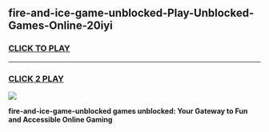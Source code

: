 
## fire-and-ice-game-unblocked-Play-Unblocked-Games-Online-20iyi
<h3>
<a href="https://premium76.site?title=fire-and-ice-game-unblocked&ref=25A">CLICK TO PLAY</a></h3>
<hr>

<h3>
<a href="https://premium76.site?title=fire-and-ice-game-unblocked&ref=25A">CLICK 2 PLAY</a>
  
</h3>

<a href="https://premium76.site?title=fire-and-ice-game-unblocked&ref=25A"><img src="https://clearcache.store/games.png"></a>


**fire-and-ice-game-unblocked games unblocked: Your Gateway to Fun and Accessible Online Gaming**
